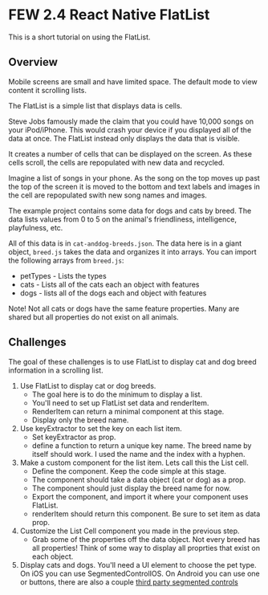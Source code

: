 # FEW 2.4 React Native FlatList

This is a short tutorial on using the FlatList. 

## Overview 

Mobile screens are small and have limited space. The default mode to view content it scrolling lists. 

The FlatList is a simple list that displays data is cells. 

Steve Jobs famously made the claim that you could have 10,000 songs on your iPod/iPhone. This would crash your device if you displayed all of the data at once. The FlatList instead only displays the data that is visible. 

It creates a number of cells that can be displayed on the screen. As these cells scroll, the cells are repopulated with new data and recycled. 

Imagine a list of songs in your phone. As the song on the top moves up past the top of the screen it is moved to the bottom and text labels and images in the cell are repopulated swith new song names and images.  

The example project contains some data for dogs and cats by breed. The data lists values from 0 to 5 on the animal's friendliness, intelligence, playfulness, etc. 

All of this data is in `cat-anddog-breeds.json`. The data here is in a giant object, `breed.js` takes the data and organizes it into arrays. You can import the following arrays from `breed.js`:

- petTypes - Lists the types 
- cats - Lists all of the cats each an object with features
- dogs - lists all of the dogs each and object with features 

Note! Not all cats or dogs have the same feature properties. Many are shared but all properties do not exist on all animals. 

## Challenges 

The goal of these challenges is to use FlatList to display cat and dog breed information in a scrolling list. 

1. Use FlatList to display cat or dog breeds. 
	- The goal here is to do the minimum to display a list. 
	- You'll need to set up FlatList set data and renderItem. 
	- RenderItem can return a minimal component at this stage.
	- Display only the breed name. 
2. Use keyExtractor to set the key on each list item.
	- Set keyExtractor as prop. 
	- define a function to return a unique key name. The breed name by itself should work. I used the name and the index with a hyphen. 
3. Make a custom component for the list item. Lets call this the List cell. 
	- Define the component. Keep the code simple at this stage.
	- The component should take a data object (cat or dog) as a prop. 
	- The component should just display the breed name for now. 
	- Export the component, and import it where your component uses FlatList. 
	- renderItem should return this component. Be sure to set item as data prop. 
4. Customize the List Cell component you made in the previous step. 
	- Grab some of the properties off the data object. Not every breed has all properties! Think of some way to display all proprties that exist on each object.
5. Display cats and dogs. You'll need a UI element to choose the pet type. On iOS you can use SegmentedControlIOS. On Android you can use one or buttons, there are also a couple [third party segmented controls](https://stackoverflow.com/questions/35313387/segmentedcontrolios-for-android-in-react-native)
